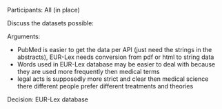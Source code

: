 Participants: All (in place)

Discuss the datasets possible:

Arguments:
- PubMed is easier to get the data per API (just need the strings in the abstracts), EUR-Lex needs conversion from pdf or html to string data
- Words used in EUR-Lex database may be easier to deal with because they are used more frequently then medical terms
- legal acts is supposedly more strict and clear then medical science there different people prefer different treatments and theories

Decision: EUR-Lex database

